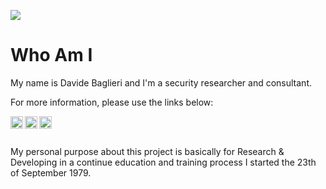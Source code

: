 ![](https://github-readme-stats-sigma-five.vercel.app/api?username=davidonzo&show_icons=true&count_private=true)

# Who Am I
My name is Davide Baglieri and I'm a security researcher and consultant.

For more information, please use the links below:

<a href="https://www.linkedin.com/in/davidebaglieri/" rel="me">
   <img align="left" alt="Davide Baglieri Linkedin's" width="20px" src="https://ico.vercel.app/linkedin/333333"/>
</a>
<a href="https://twitter.com/davidonzo" rel="me">
   <img align="left" alt="Davide Baglieri Twitter's" width="20px" src="https://ico.vercel.app/twitter/333333"/>
</a>
<a href="https://twitter.com/davidonzo" rel="me">
  <img align="left" alt="Davide Baglieri Mastodon's" width="20px" src="https://ico.vercel.app/mastodon/333333"/>
</a>
<br /><br />


My personal purpose about this project is basically for Research & Developing in a continue education and training process I started the 23th of September 1979.
